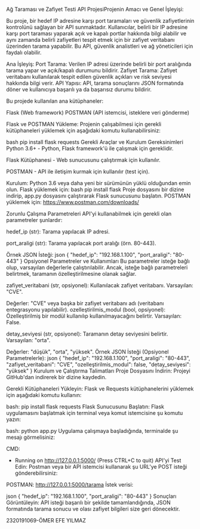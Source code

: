 Ağ Taraması ve Zafiyet Testi API ProjesiProjenin Amacı ve Genel İşleyişi:

Bu proje, bir hedef IP adresine karşı port taramaları ve güvenlik zafiyetlerinin kontrolünü sağlayan bir API sunmaktadır. Kullanıcılar, belirli bir IP adresine karşı port taraması yaparak açık ve kapalı portlar hakkında bilgi alabilir ve aynı zamanda belirli zafiyetleri tespit etmek için bir zafiyet veritabanı üzerinden tarama yapabilir. Bu API, güvenlik analistleri ve ağ yöneticileri için faydalı olabilir.

Ana İşleyiş:
Port Tarama: Verilen IP adresi üzerinde belirli bir port aralığında tarama yapar ve açık/kapalı durumunu bildirir.
Zafiyet Tarama: Zafiyet veritabanı kullanılarak tespit edilen güvenlik açıkları ve risk seviyesi hakkında bilgi verir.
API Yapısı: API, tarama sonuçlarını JSON formatında döner ve kullanıcıya başarılı ya da başarısız durumu bildirir.


Bu projede kullanılan ana kütüphaneler:

Flask (Web framework)
POSTMAN (API istemcisi, isteklere veri gönderme)

Flask ve POSTMAN Yükleme:
Projenin çalışabilmesi için gerekli kütüphaneleri yüklemek için aşağıdaki komutu kullanabilirsiniz:

bash
pip install flask requests
Gerekli Araçlar ve Kurulum Gereksinimleri
Python 3.6+ - Python, Flask framework'ü ile çalışmak için gereklidir.

Flask Kütüphanesi - Web sunucusunu çalıştırmak için kullanılır.

POSTMAN - API ile iletişim kurmak için kullanılır (test için).

Kurulum:
Python 3.6 veya daha yeni bir sürümünün yüklü olduğundan emin olun.
Flask yüklemek için:
bash
pip install flask
Proje dosyasını bir dizine indirip, app.py dosyasını çalıştırarak Flask sunucusunu başlatın.
POSTMAN yüklemek için:
https://www.postman.com/downloads/

Zorunlu Çalışma Parametreleri
API'yi kullanabilmek için gerekli olan parametreler şunlardır:

hedef_ip (str): Tarama yapılacak IP adresi.

port_araligi (str): Tarama yapılacak port aralığı (örn. 80-443).

Örnek JSON İsteği:
json
{
    "hedef_ip": "192.168.1.100",
    "port_araligi": "80-443"
}
Opsiyonel Parametreler ve Kullanımları
Bu parametreler isteğe bağlı olup, varsayılan değerlerle çalıştırılabilir. Ancak, isteğe bağlı parametreleri belirtmek, taramanın özelleştirilmesine olanak sağlar.

zafiyet_veritabani (str, opsiyonel): Kullanılacak zafiyet veritabanı. Varsayılan: "CVE".

Değerler: "CVE" veya başka bir zafiyet veritabanı adı (veritabanı entegrasyonu yapılabilir).
ozelleştirilmis_modul (bool, opsiyonel): Özelleştirilmiş bir modül kullanılıp kullanılmayacağını belirtir. Varsayılan: False.

detay_seviyesi (str, opsiyonel): Taramanın detay seviyesini belirtir. Varsayılan: "orta".

Değerler: "düşük", "orta", "yüksek".
Örnek JSON İsteği (Opsiyonel Parametrelerle):
json
{
    "hedef_ip": "192.168.1.100",
    "port_araligi": "80-443",
    "zafiyet_veritabani": "CVE",
    "ozelleştirilmis_modul": false,
    "detay_seviyesi": "yüksek"
}
Kurulum ve Çalıştırma Talimatları
Proje Dosyasını İndirin: Projeyi GitHub'dan indirerek bir dizine kaydedin.

Gerekli Kütüphaneleri Yükleyin: Flask ve Requests kütüphanelerini yüklemek için aşağıdaki komutu kullanın:

bash:
pip install flask requests
Flask Sunucusunu Başlatın: Flask uygulamasını başlatmak için terminal veya komut istemcisine şu komutu yazın:

bash:
python app.py
Uygulama çalışmaya başladığında, terminalde şu mesajı görmelisiniz:


CMD:
* Running on http://127.0.0.1:5000/ (Press CTRL+C to quit)
API'yi Test Edin: Postman veya bir API istemcisi kullanarak şu URL'ye POST isteği gönderebilirsiniz:

POSTMAN:
http://127.0.0.1:5000/tarama
İstek verisi:

json
{
    "hedef_ip": "192.168.1.100",
    "port_araligi": "80-443"
}
Sonuçları Görüntüleyin: API isteği başarılı bir şekilde tamamlandığında, JSON formatında tarama sonucu ve olası zafiyet bilgileri size geri dönecektir.



2320191069-ÖMER EFE YILMAZ
